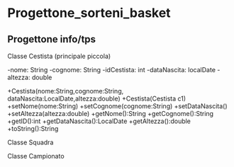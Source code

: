 # Progettone_sorteni_basket
Progettone info/tps
--
Classe Cestista (principale piccola)

-nome: String
-cognome: String
-idCestista: int
-dataNascita: localDate
-altezza: double

+Cestista(nome:String,cognome:String,
dataNascita:LocalDate,altezza:double)
+Cestista(Cestista c1)
+setNome(nome:String)
+setCognome(cognome:String)
+setDataNascita()
+setAltezza(altezza:double)
+getNome():String
+getCognome():String
+getID():int
+getDataNascita():LocalDate
+getAltezza():double
+toString():String

Classe Squadra

Classe Campionato
